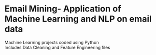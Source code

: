 # Email Mining- Application of Machine Learning and NLP on email data
Machine Learning projects coded using Python
\
Includes Data Cleaning and Feature Engineering files
